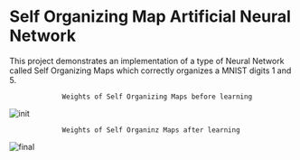 # Self Organizing Map Artificial Neural Network
This project demonstrates an implementation of a type of Neural Network called Self Organizing Maps which correctly organizes a MNIST digits 1 and 5.


                 Weights of Self Organizing Maps before learning

![init](https://user-images.githubusercontent.com/25164326/34077633-8b47a1e8-e2d6-11e7-9bb6-0dab9191c845.png)


                 Weights of Self Organinz Maps after learning

![final](https://user-images.githubusercontent.com/25164326/34077634-8e32ade4-e2d6-11e7-9e12-684070786d19.png)
